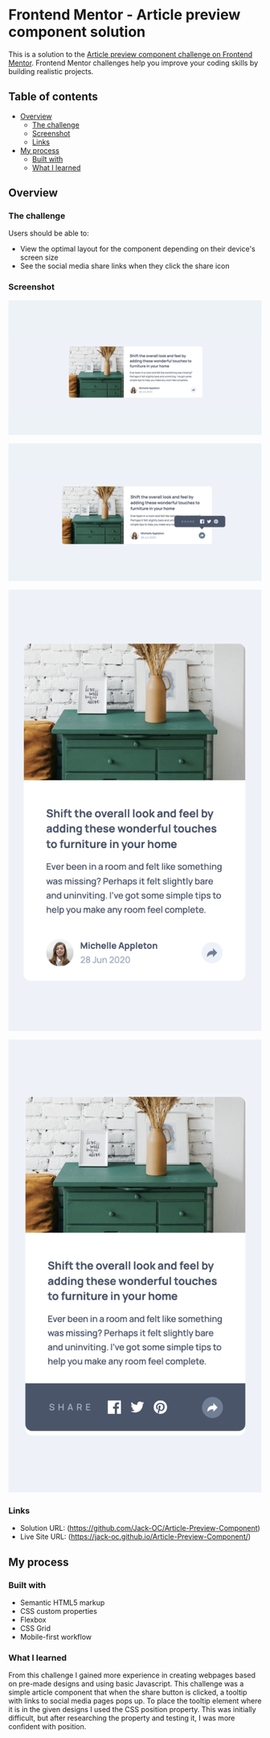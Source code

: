 # Frontend Mentor - Article preview component solution

This is a solution to the [Article preview component challenge on Frontend Mentor](https://www.frontendmentor.io/challenges/article-preview-component-dYBN_pYFT). Frontend Mentor challenges help you improve your coding skills by building realistic projects. 

## Table of contents

- [Overview](#overview)
  - [The challenge](#the-challenge)
  - [Screenshot](#screenshot)
  - [Links](#links)
- [My process](#my-process)
  - [Built with](#built-with)
  - [What I learned](#what-i-learned)


## Overview

### The challenge

Users should be able to:

- View the optimal layout for the component depending on their device's screen size
- See the social media share links when they click the share icon

### Screenshot

![Desktop-View](./screenshots/Desktop-View.png)

![Desktop-View-Active](./screenshots/Desktop-View-Active.png)

![Mobile-View](./screenshots/Mobile-View.png)

![Mobile-View-Active](./screenshots/Mobile-View-Active.png)


### Links

- Solution URL: (https://github.com/Jack-OC/Article-Preview-Component)
- Live Site URL: (https://jack-oc.github.io/Article-Preview-Component/)

## My process

### Built with

- Semantic HTML5 markup
- CSS custom properties
- Flexbox
- CSS Grid
- Mobile-first workflow


### What I learned
From this challenge I gained more experience in creating webpages based on pre-made designs and using basic Javascript. This challenge was a simple article component that when the share button is clicked, a tooltip with links to social media pages pops up. To place the tooltip element where it is in the given designs I used the CSS position property. This was initially difficult, but after researching the property and testing it, I was more confident with position.  
